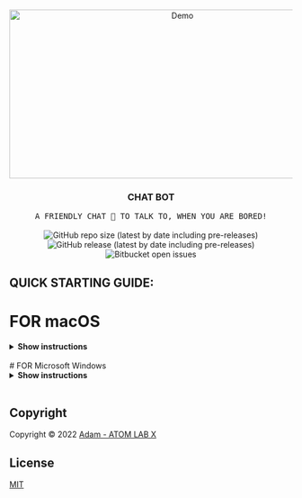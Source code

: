 <!-- PROJECT LOGO -->
<br />
<p align="center">
  <a href="https://github.com/AtomLabX/ChatBot_V1">
    <img src="https://github.com/AtomLabX/ChatBot_V1/blob/main/ref/Demo-gif.gif?raw=true" alt="Demo" width="600" height="300">
  </a>

  <h3 align="center">CHAT BOT</h3>

  <p align="center">
    <samp>A FRIENDLY CHAT 🤖 TO TALK TO, WHEN YOU ARE BORED!</samp>
    <br>
    <br>
        <img alt="GitHub repo size (latest by date including pre-releases)" src="https://img.shields.io/github/repo-size/atomlabx/ChatBot_V1?style=for-the-badge">
        <img alt="GitHub release (latest by date including pre-releases)" src="https://img.shields.io/github/v/release/atomlabx/ChatBot_V1?color=important&include_prereleases&label=version&style=for-the-badge">
        <img alt="Bitbucket open issues" src="https://img.shields.io/bitbucket/issues-raw/atomlabx/ChatBot_V1?style=for-the-badge">
    </p>
    

## QUICK STARTING GUIDE:
# FOR macOS
<details><summary><b>Show instructions</b></summary>

1. Open dicatory through Terminal:

2. Run the following command:
    Java ./src/ChatBot_V1.java

3. Enjoy

</details>
<br/>
# FOR Microsoft Windows 
<details><summary><b>Show instructions</b></summary>

1. Open a command prompt window to the directory of the program.

2. Enter
    javac ChatBot_V1.java
Then press enter to compile.

3. Run the program using 'java ChatBot_V1.java'.

4. Enjoy.

</details>
<br/>


<!-- CONTRIBUTING GUIDELINES -->

<!-- LICENSE -->
## Copyright

Copyright © 2022 [Adam - ATOM LAB X](https://AtomLabX.Dev)

## License

[MIT](https://github.com/AtomLabX/ChatBot_V1/blob/main/LICENSE)
